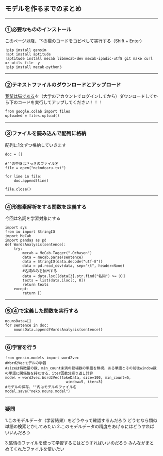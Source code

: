 ## モデルを作るまでのまとめ


---
### ①必要なもののインストール

このページ以降、下の欄のコードをコピペして実行する（Shift + Enter）
```
!pip install gensim
!apt install aptitude
!aptitude install mecab libmecab-dev mecab-ipadic-utf8 git make curl xz-utils file -y
!pip install mecab-python3
```

---
### ②テキストファイルのダウンロードとアップロード

[我輩は猫である](https://drive.google.com/drive/folders/1ckgg3mUbs7WkBbEbm53GIgClRGjEdspH?usp=sharing)を（大学のアカウントでログインしてから）ダウンロードしてから下のコードを実行してアップしてください！！！

```
from google.colab import files
uploaded = files.upload()
```

---
### ③ファイルを読み込んで配列に格納

配列に1文ずつ格納していきます

```
doc = []

#""の中身はさっきのファイル名
file = open("nekodearu.txt")

for line in file:
    doc.append(line)

file.close()
```

---
### ④形態素解析をする関数を定義する

今回は名詞を学習対象にする

```
import sys
from io import StringIO
import MeCab
import pandas as pd
def WordsAnalysis(sentence):
    try:
        mecab = MeCab.Tagger("-Ochasen")
        data = mecab.parse(sentence)
        data = StringIO(data.decode("utf-8"))
        data = pd.read_csv(data, sep="\t", header=None)       
        #名詞のみを抽出する
        data = data.loc[(data[3].str.find("名詞") >= 0)]
        texts = list(data.iloc[:, 0])
        return texts
    except:
        return []

```

---
### ⑤④で定義した関数を実行する

```
nounsData=[]
for sentence in doc:
    nounsData.append(WordsAnalysis(sentence))
```

---
### ⑥学習を行う

```
from gensim.models import word2vec
#Word2Vecモデルの学習
#sizeは特徴量の数、min_count未満の登場数の単語を無視、ある単語とその前後window数の単語に関係性を持たせる、iter回数分繰り返し計算
model = word2vec.Word2Vec(tokeData, size=100, min_count=5,
                            window=5, iter=3)
#モデルの保存、""内はモデルのファイル名
model.save("neko.nouns.model")
```

---
### 疑問
1.このモデルデータ（学習結果）をどうやって確認するんだろう
  どうせなら類似単語の検索とかしてみたい
2.このモデルデータの精度をあげるにはどうすればいいんだろう

3.感情のファイルを使って学習するにはどうすればいいのだろう
  みんながまとめてくれたファイルを使いたい
